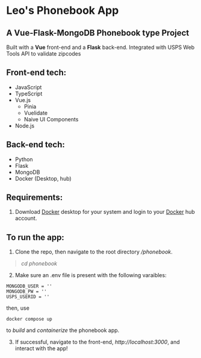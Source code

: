 # Leo's Phonebook App
## A Vue-Flask-MongoDB Phonebook type Project
Built with a **Vue** front-end and a **Flask** back-end. Integrated with USPS Web Tools API to validate zipcodes

## Front-end tech:
- JavaScript
- TypeScript
- Vue.js
  - Pinia
  - Vuelidate
  - Naive UI Components
- Node.js

## Back-end tech:
- Python
- Flask
- MongoDB
- Docker (Desktop, hub)

## Requirements:
1. Download [Docker](https://docs.docker.com/desktop/) desktop for your system and login to your [Docker](https://hub.docker.com) hub account.


## To run the app:
1. Clone the repo, then navigate to the root directory */phonebook*.
> *cd phonebook*
2. Make sure an .env file is present with the following varaibles:
```
MONGODB_USER = ''
MONGODB_PW = ''
USPS_USERID = ''
```
then, use 
```
docker compose up
```
to *build* and *containerize* the phonebook app.

3. If successful, navigate to the front-end, *http://localhost:3000*, and interact with the app!
